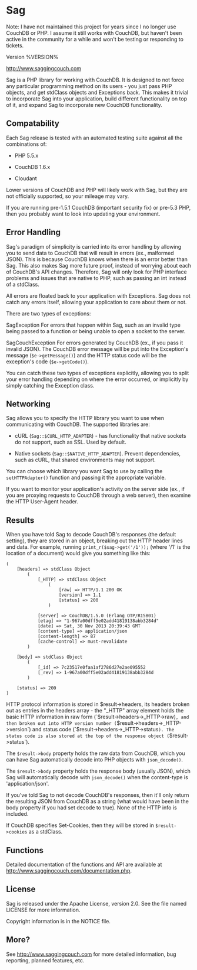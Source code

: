Sag
===

Note: I have not maintained this project for years since I no longer use
CouchDB or PHP. I assume it still works with CouchDB, but haven't been active
in the community for a while and won't be testing or responding to tickets.

Version %VERSION%

http://www.saggingcouch.com

Sag is a PHP library for working with CouchDB. It is designed to not force any
particular programming method on its users - you just pass PHP objects, and get
stdClass objects and Exceptions back. This makes it trivial to incorporate Sag
into your application, build different functionality on top of it, and expand
Sag to incorporate new CouchDB functionality.

Compatability
-------------

Each Sag release is tested with an automated testing suite against all the
combinations of:

  - PHP 5.5.x

  - CouchDB 1.6.x

  - Cloudant

Lower versions of CouchDB and PHP will likely work with Sag, but they are not
officially supported, so your mileage may vary.

If you are running pre-1.5.1 CouchDB (important security fix) or pre-5.3 PHP,
then you probably want to look into updating your environment.

Error Handling
--------------

Sag's paradigm of simplicity is carried into its error handling by allowing you
to send data to CouchDB that will result in errors (ex., malformed JSON). This
is because CouchDB knows when there is an error better than Sag. This also
makes Sag more future proof, instead of worrying about each of CouchDB's API
changes. Therefore, Sag will only look for PHP interface problems and issues
that are native to PHP, such as passing an int instead of a stdClass.

All errors are floated back to your application with Exceptions. Sag does not
catch any errors itself, allowing your application to care about them or not.

There are two types of exceptions: 

SagException            For errors that happen within Sag, such as an invalid
                        type being passed to a function or being unable to open
                        a socket to the server.

SagCouchException       For errors generated by CouchDB (ex., if you pass it
                        invalid JSON). The CouchDB error message will be put
                        into the Exception's message (`$e->getMessage()`) and the
                        HTTP status code will be the exception's code
                        (`$e->getCode()`).

You can catch these two types of exceptions explicitly, allowing you to split
your error handling depending on where the error occurred, or implicitly by
simply catching the Exception class.

Networking
----------

Sag allows you to specify the HTTP library you want to use when communicating
with CouchDB. The supported libraries are:

  - cURL (`Sag::$CURL_HTTP_ADAPTER`) - has functionality that native sockets do
    not support, such as SSL. Used by default.

  - Native sockets (`Sag::$NATIVE_HTTP_ADAPTER`). Prevent dependencies, such as
    cURL, that shared environments may not support.

You can choose which library you want Sag to use by calling the
`setHTTPAdapter()` function and passing it the appropriate variable.

If you want to monitor your application's activity on the server side (ex., if
you are proxying requests to CouchDB through a web server), then examine the
HTTP User-Agent header.

Results
-------

When you have told Sag to decode CouchDB's responses (the default setting),
they are stored in an object, breaking out the HTTP header lines and data. For
example, running `print_r($sag->get('/1'));` (where '/1' is the location of a
document) would give you something like this:

```
(
    [headers] => stdClass Object
        (
            [_HTTP] => stdClass Object
                (
                    [raw] => HTTP/1.1 200 OK
                    [version] => 1.1
                    [status] => 200
                )

            [server] => CouchDB/1.5.0 (Erlang OTP/R15B01)
            [etag] => "1-967a00dff5e02add41819138abb3284d"
            [date] => Sat, 30 Nov 2013 20:39:43 GMT
            [content-type] => application/json
            [content-length] => 87
            [cache-control] => must-revalidate
        )

    [body] => stdClass Object
        (
            [_id] => 7c23517e0faa1af2786d27e2ae095552
            [_rev] => 1-967a00dff5e02add41819138abb3284d
        )

    [status] => 200
)
```

HTTP protocol information is stored in $result->headers, its headers broken out
as entries in the headers array - the "_HTTP" array element holds the basic
HTTP information in raw form (`$result->headers->_HTTP->raw)`, and then broken
out into HTTP version number (`$result->headers->_HTTP->version`) and status code
(`$result->headers->_HTTP->status`). The status code is also stored at the top of
the response object (`$result->status`).

The `$result->body` property holds the raw data from CouchDB, which you can have
Sag automatically decode into PHP objects with `json_decode()`.

The `$result->body` property holds the response body (usually JSON), which Sag
will automatically decode with `json_decode()` when the content-type is
'application/json'.

If you've told Sag to not decode CouchDB's responses, then it'll only return
the resulting JSON from CouchDB as a string (what would have been in the body
property if you had set decode to true). None of the HTTP info is included.

If CouchDB specifies Set-Cookies, then they will be stored in `$result->cookies`
as a stdClass.

Functions
---------

Detailed documentation of the functions and API are available at 
http://www.saggingcouch.com/documentation.php.

License
-------

Sag is released under the Apache License, version 2.0. See the file named
LICENSE for more information.

Copyright information is in the NOTICE file.

More?
-----

See http://www.saggingcouch.com for more detailed information, bug reporting,
planned features, etc.
